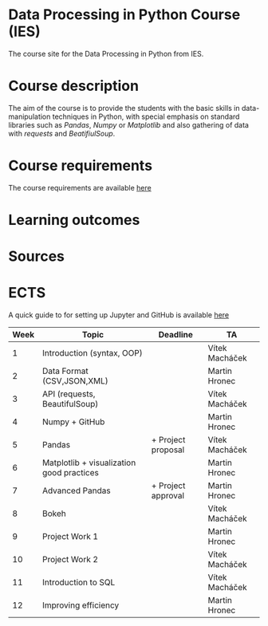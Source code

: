 # Data Processing in Python Course (IES)
The course site for the Data Processing in Python from IES.

# Course description
The aim of the course is to provide the students with the basic skills in data-manipulation techniques in Python, with special emphasis on standard libraries such as *Pandas*, *Numpy* or *Matplotlib* and also gathering of data with *requests* and *BeatifiulSoup*.

# Course requirements
The course requirements are available [here](/requirements.md)

# Learning outcomes


# Sources


# ECTS



A quick guide to for setting up Jupyter and GitHub is available [here](/quick-intro.md)


| Week | Topic           | Deadline | TA |
|------|-----------------|----------|----|
| 1    | Introduction (syntax, OOP)| | Vítek Macháček |
| 2    | Data Format (CSV,JSON,XML)   |  | Martin Hronec  |
| 3    | API (requests, BeautifulSoup) | | Vítek Macháček|
| 4    | Numpy  + GitHub | | Martin Hronec|
| 5    | Pandas          | + Project proposal | Vítek Macháček |
| 6    | Matplotlib + visualization good practices |        |  Martin Hronec|
| 7    | Advanced Pandas  | + Project approval | Martin Hronec  |
| 8    | Bokeh | | Vítek Macháček |
| 9    | Project Work 1 |     | Martin Hronec |
| 10   | Project Work 2 |     | Vítek Macháček|
| 11   | Introduction to SQL|  |  Vítek Macháček|
| 12   | Improving efficiency |  | Martin Hronec |
